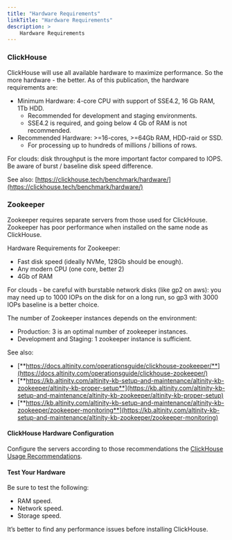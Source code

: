 ```yaml
---
title: "Hardware Requirements"
linkTitle: "Hardware Requirements"
description: >
    Hardware Requirements
---
```


### **ClickHouse**

ClickHouse will use all available hardware to maximize performance. So the more hardware - the better. As of this publication, the hardware requirements are:

* Minimum Hardware: 4-core CPU with support of SSE4.2, 16 Gb RAM, 1Tb HDD.
  * Recommended for development and staging environments.
  * SSE4.2 is required, and going below 4 Gb of RAM is not recommended.
* Recommended Hardware: &gt;=16-cores, &gt;=64Gb RAM, HDD-raid or SSD.
  * For processing up to hundreds of millions / billions of rows.

For clouds: disk throughput is the more important factor compared to IOPS. Be aware of burst / baseline disk speed difference. 

See also: [https://clickhouse.tech/benchmark/hardware/](https://clickhouse.tech/benchmark/hardware/)

### **Zookeeper**

Zookeeper requires separate servers from those used for ClickHouse. Zookeeper has poor performance when installed on the same node as ClickHouse.

Hardware Requirements for Zookeeper:

* Fast disk speed \(ideally NVMe, 128Gb should be enough\).
* Any modern CPU \(one core, better 2\)
* 4Gb of RAM

For clouds - be careful with burstable network disks \(like gp2 on aws\): you may need up to 1000 IOPs on the disk for on a long run, so gp3 with 3000 IOPs baseline is a better choice. 

The number of Zookeeper instances depends on the environment:

* Production: 3 is an optimal number of zookeeper instances.
* Development and Staging: 1 zookeeper instance is sufficient.

See also:

* [**https://docs.altinity.com/operationsguide/clickhouse-zookeeper/**](https://docs.altinity.com/operationsguide/clickhouse-zookeeper/)
* [**https://kb.altinity.com/altinity-kb-setup-and-maintenance/altinity-kb-zookeeper/altinity-kb-proper-setup**](https://kb.altinity.com/altinity-kb-setup-and-maintenance/altinity-kb-zookeeper/altinity-kb-proper-setup)
* [**https://kb.altinity.com/altinity-kb-setup-and-maintenance/altinity-kb-zookeeper/zookeeper-monitoring**](https://kb.altinity.com/altinity-kb-setup-and-maintenance/altinity-kb-zookeeper/zookeeper-monitoring)

#### ClickHouse Hardware Configuration

Configure the servers according to those recommendations the [ClickHouse Usage Recommendations](https://clickhouse.yandex/docs/en/operations/tips/).

#### **Test Your Hardware**

Be sure to test the following:

* RAM speed.
* Network speed.
* Storage speed.

It’s better to find any performance issues before installing ClickHouse.  


